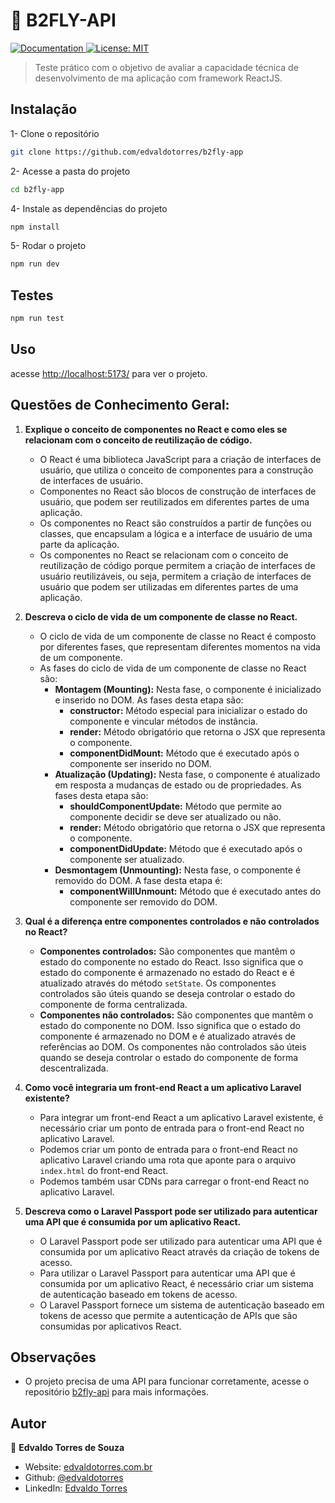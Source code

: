 # 🚀 B2FLY-API

<p>
  <a href="https://documenter.getpostman.com/view/13040502/UzBjrney#c3212110-5be6-45bd-b000-95c6538746ca" target="_blank">
    <img alt="Documentation" src="https://img.shields.io/badge/documentation-yes-brightgreen.svg" />
  </a>
  <a href="#" target="_blank">
    <img alt="License: MIT" src="https://img.shields.io/badge/License-MIT-yellow.svg" />
  </a>
</p>

> Teste prático com o objetivo de avaliar a capacidade técnica de desenvolvimento de ma aplicação com framework ReactJS.

## Instalação

1- Clone o repositório

```sh
git clone https://github.com/edvaldotorres/b2fly-app
```

2- Acesse a pasta do projeto

```sh
cd b2fly-app
```

4- Instale as dependências do projeto

```sh
npm install
```

5- Rodar o projeto

```sh
npm run dev
```

## Testes

```sh
npm run test
```

## Uso

acesse [http://localhost:5173/](http://localhost:5173/) para ver o projeto.

## Questões de Conhecimento Geral:

1.  **Explique o conceito de componentes no React e como eles se relacionam com o conceito de reutilização de código.**

    - O React é uma biblioteca JavaScript para a criação de interfaces de usuário, que utiliza o conceito de componentes para a construção de interfaces de usuário.
    - Componentes no React são blocos de construção de interfaces de usuário, que podem ser reutilizados em diferentes partes de uma aplicação.
    - Os componentes no React são construídos a partir de funções ou classes, que encapsulam a lógica e a interface de usuário de uma parte da aplicação.
    - Os componentes no React se relacionam com o conceito de reutilização de código porque permitem a criação de interfaces de usuário reutilizáveis, ou seja, permitem a criação de interfaces de usuário que podem ser utilizadas em diferentes partes de uma aplicação.

2.  **Descreva o ciclo de vida de um componente de classe no React.**

    - O ciclo de vida de um componente de classe no React é composto por diferentes fases, que representam diferentes momentos na vida de um componente.
    - As fases do ciclo de vida de um componente de classe no React são:
      - **Montagem (Mounting):** Nesta fase, o componente é inicializado e inserido no DOM. As fases desta etapa são:
        - **constructor:** Método especial para inicializar o estado do componente e vincular métodos de instância.
        - **render:** Método obrigatório que retorna o JSX que representa o componente.
        - **componentDidMount:** Método que é executado após o componente ser inserido no DOM.
      - **Atualização (Updating):** Nesta fase, o componente é atualizado em resposta a mudanças de estado ou de propriedades. As fases desta etapa são:
        - **shouldComponentUpdate:** Método que permite ao componente decidir se deve ser atualizado ou não.
        - **render:** Método obrigatório que retorna o JSX que representa o componente.
        - **componentDidUpdate:** Método que é executado após o componente ser atualizado.
      - **Desmontagem (Unmounting):** Nesta fase, o componente é removido do DOM. A fase desta etapa é:
        - **componentWillUnmount:** Método que é executado antes do componente ser removido do DOM.

3.  **Qual é a diferença entre componentes controlados e não controlados no React?**

    - **Componentes controlados:** São componentes que mantêm o estado do componente no estado do React. Isso significa que o estado do componente é armazenado no estado do React e é atualizado através do método `setState`. Os componentes controlados são úteis quando se deseja controlar o estado do componente de forma centralizada.
    - **Componentes não controlados:** São componentes que mantêm o estado do componente no DOM. Isso significa que o estado do componente é armazenado no DOM e é atualizado através de referências ao DOM. Os componentes não controlados são úteis quando se deseja controlar o estado do componente de forma descentralizada.

4.  **Como você integraria um front-end React a um aplicativo Laravel existente?**

    - Para integrar um front-end React a um aplicativo Laravel existente, é necessário criar um ponto de entrada para o front-end React no aplicativo Laravel.
    - Podemos criar um ponto de entrada para o front-end React no aplicativo Laravel criando uma rota que aponte para o arquivo `index.html` do front-end React.
    - Podemos também usar CDNs para carregar o front-end React no aplicativo Laravel.

5.  **Descreva como o Laravel Passport pode ser utilizado para autenticar uma API que é consumida por um aplicativo React.**

    - O Laravel Passport pode ser utilizado para autenticar uma API que é consumida por um aplicativo React através da criação de tokens de acesso.
    - Para utilizar o Laravel Passport para autenticar uma API que é consumida por um aplicativo React, é necessário criar um sistema de autenticação baseado em tokens de acesso.
    - O Laravel Passport fornece um sistema de autenticação baseado em tokens de acesso que permite a autenticação de APIs que são consumidas por aplicativos React.

## Observações

- O projeto precisa de uma API para funcionar corretamente, acesse o repositório [b2fly-api](https://github.com/edvaldotorres/b2fly-api) para mais informações.

## Autor

👤 **Edvaldo Torres de Souza**

- Website: [edvaldotorres.com.br](https://edvaldotorres.com.br/)
- Github: [@edvaldotorres](https://github.com/edvaldotorres)
- LinkedIn: [Edvaldo Torres](https://www.linkedin.com/in/edvaldo-torres-189894150/)
